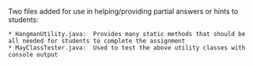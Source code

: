 

Two files added for use in helping/providing partial answers or hints to students:

    * HangmanUtility.java:  Provides many static methods that should be all needed for students to complete the assignment
    * MayClassTester.java:  Used to test the above utility classes with console output











